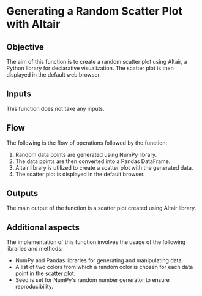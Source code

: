 # Generating a Random Scatter Plot with Altair 
 
## Objective 
The aim of this function is to create a random scatter plot using Altair, a Python library for declarative visualization. The scatter plot is then displayed in the default web browser. 
 
## Inputs 
This function does not take any inputs. 
 
## Flow 
The following is the flow of operations followed by the function: 
1. Random data points are generated using NumPy library. 
2. The data points are then converted into a Pandas DataFrame. 
3. Altair library is utilized to create a scatter plot with the generated data. 
4. The scatter plot is displayed in the default browser. 
 
## Outputs 
The main output of the function is a scatter plot created using Altair library. 
 
## Additional aspects 
The implementation of this function involves the usage of the following libraries and methods: 
- NumPy and Pandas libraries for generating and manipulating data. 
- A list of two colors from which a random color is chosen for each data point in the scatter plot. 
- Seed is set for NumPy's random number generator to ensure reproducibility. 